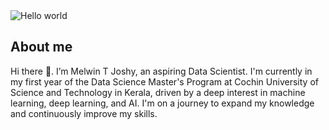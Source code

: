 
<img src="https://raw.githubusercontent.com/sagar-viradiya/sagar-viradiya/master/resources/banner.png" alt="Hello world">

## About me

Hi there 👋. I’m Melwin T Joshy, an aspiring Data Scientist. I'm currently in my first year of the Data Science Master's Program at Cochin University of Science and Technology in Kerala, driven by a deep interest in machine learning, deep learning, and AI. I'm on a journey to expand my knowledge and continuously improve my skills.
